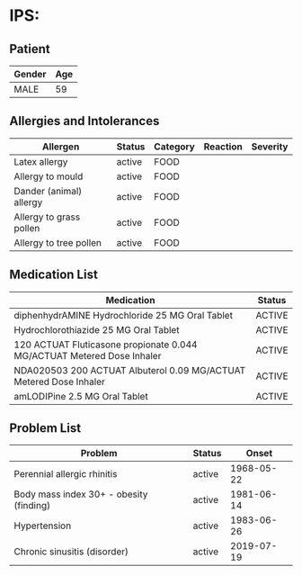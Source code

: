 # IPS:

## Patient

|Gender|Age|
|---|---|
|MALE|59|

## Allergies and Intolerances

|Allergen|Status|Category|Reaction|Severity|
|---|---|---|---|---|
|Latex allergy|active|FOOD|||
|Allergy to mould|active|FOOD|||
|Dander (animal) allergy|active|FOOD|||
|Allergy to grass pollen|active|FOOD|||
|Allergy to tree pollen|active|FOOD|||

## Medication List

|Medication|Status|
|---|---|
|diphenhydrAMINE Hydrochloride 25 MG Oral Tablet|ACTIVE|
|Hydrochlorothiazide 25 MG Oral Tablet|ACTIVE|
|120 ACTUAT Fluticasone propionate 0.044 MG/ACTUAT Metered Dose Inhaler|ACTIVE|
|NDA020503 200 ACTUAT Albuterol 0.09 MG/ACTUAT Metered Dose Inhaler|ACTIVE|
|amLODIPine 2.5 MG Oral Tablet|ACTIVE|

## Problem List

|Problem|Status|Onset|
|---|---|---|
|Perennial allergic rhinitis|active|1968-05-22|
|Body mass index 30+ - obesity (finding)|active|1981-06-14|
|Hypertension|active|1983-06-26|
|Chronic sinusitis (disorder)|active|2019-07-19|
